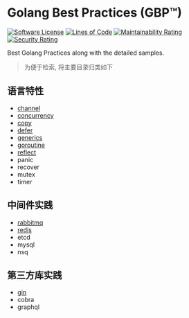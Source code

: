 # Golang Best Practices (GBP™)  

[![Software License](https://img.shields.io/badge/License-MIT-orange.svg?style=flat-square)](https://github.com/researchlab/gbp/blob/master/LICENSE.md) [![Lines of Code](https://sonarcloud.io/api/project_badges/measure?project=researchlab_gbp&metric=ncloc)](https://sonarcloud.io/dashboard?id=researchlab_gbp) [![Maintainability Rating](https://sonarcloud.io/api/project_badges/measure?project=researchlab_gbp&metric=sqale_rating)](https://sonarcloud.io/dashboard?id=researchlab_gbp) [![Security Rating](https://sonarcloud.io/api/project_badges/measure?project=researchlab_gbp&metric=security_rating)](https://sonarcloud.io/dashboard?id=researchlab_gbp)

Best Golang Practices along with the detailed samples.

> 为便于检索, 将主要目录归类如下

## 语言特性

- [channel](channel)
- [concurrency](concurrency-patterns/README.md)
- [copy](copy/README.md)
- [defer](defer/README.md)
- [generics](generics/README.md)
- [goroutine](goroutine/README.md)
- [reflect](reflectlab/README.md)
- panic
- recover
- mutex
- timer 


## 中间件实践

- [rabbitmq](rabbitmq/README.md)
- [redis](redis/README.md)
- etcd
- mysql
- nsq

## 第三方库实践

- [gin](gin/README.md)
- cobra
- graphql
